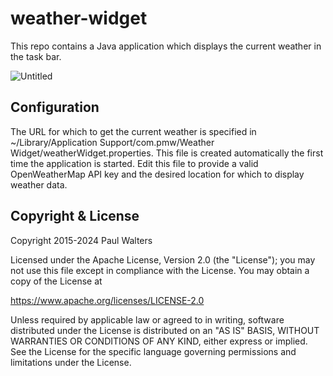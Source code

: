 # weather-widget

This repo contains a Java application which displays the current weather in the task bar.

![Untitled](https://github.com/PaulWalters3/weather-widget/assets/136376763/63369bc2-827e-4975-954f-d605e79d35f8)

## Configuration

The URL for which to get the current weather is specified in ~/Library/Application Support/com.pmw/Weather Widget/weatherWidget.properties.
This file is created automatically the first time the application is started. Edit this file to provide a valid OpenWeatherMap API key and
the desired location for which to display weather data.

## Copyright & License

Copyright 2015-2024 Paul Walters

Licensed under the Apache License, Version 2.0 (the "License");
you may not use this file except in compliance with the License.
You may obtain a copy of the License at

<https://www.apache.org/licenses/LICENSE-2.0>

Unless required by applicable law or agreed to in writing, software
distributed under the License is distributed on an "AS IS" BASIS,
WITHOUT WARRANTIES OR CONDITIONS OF ANY KIND, either express or implied.
See the License for the specific language governing permissions and
limitations under the License.

